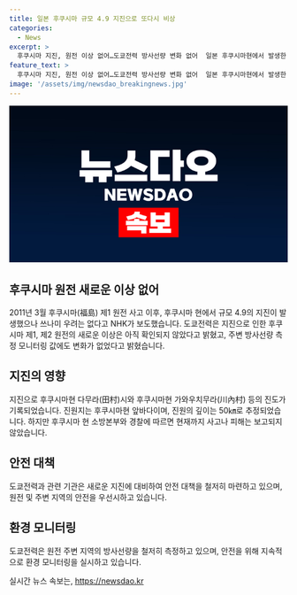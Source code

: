 ```yaml
---
title: 일본 후쿠시마 규모 4.9 지진으로 또다시 비상
categories:
  - News
excerpt: >
  후쿠시마 지진, 원전 이상 없어…도쿄전력 방사선량 변화 없어  일본 후쿠시마현에서 발생한 4.9규모의 지진으로 후쿠시마 제1, 제2 원전에 이상 없음을 확인했다고 NHK 보도. 지진으로 인한 쓰나미 우려는 없으며, 도쿄전력은 주변 방사선량 측정값에 변화가 없다고 밝혔다. 지진으로 인한 피해 정보는 아직 보고되지 않았다.
feature_text: >
  후쿠시마 지진, 원전 이상 없어…도쿄전력 방사선량 변화 없어  일본 후쿠시마현에서 발생한 4.9규모의 지진으로 후쿠시마 제1, 제2 원전에 이상 없음을 확인했다고 NHK 보도. 지진으로 인한 쓰나미 우려는 없으며, 도쿄전력은 주변 방사선량 측정값에 변화가 없다고 밝혔다. 지진으로 인한 피해 정보는 아직 보고되지 않았다.
image: '/assets/img/newsdao_breakingnews.jpg'
---
```


<p><img src="/assets/img/newsdao_breakingnews.jpg" alt="koreaapp 속보" /></p>

<h2 data-ke-size="size26">후쿠시마 원전 새로운 이상 없어</h2>

<p data-ke-size="size16">2011년 3월 후쿠시마(福島) 제1 원전 사고 이후, 후쿠시마 현에서 규모 4.9의 지진이 발생했으나 쓰나미 우려는 없다고 NHK가 보도했습니다. 도쿄전력은 지진으로 인한 후쿠시마 제1, 제2 원전의 새로운 이상은 아직 확인되지 않았다고 밝혔고, 주변 방사선량 측정 모니터링 값에도 변화가 없었다고 밝혔습니다.</p>

<h2 data-ke-size="size26">지진의 영향</h2>

<p data-ke-size="size16">지진으로 후쿠시마현 다무라(田村)시와 후쿠시마현 가와우치무라(川內村) 등의 진도가 기록되었습니다. 진원지는 후쿠시마현 앞바다이며, 진원의 깊이는 50㎞로 추정되었습니다. 하지만 후쿠시마 현 소방본부와 경찰에 따르면 현재까지 사고나 피해는 보고되지 않았습니다.</p>

<h2 data-ke-size="size26">안전 대책</h2>

<p data-ke-size="size16">도쿄전력과 관련 기관은 새로운 지진에 대비하여 안전 대책을 철저히 마련하고 있으며, 원전 및 주변 지역의 안전을 우선시하고 있습니다.</p>

<h2 data-ke-size="size26">환경 모니터링</h2>

<p data-ke-size="size16">도쿄전력은 원전 주변 지역의 방사선량을 철저히 측정하고 있으며, 안전을 위해 지속적으로 환경 모니터링을 실시하고 있습니다.</p>
실시간 뉴스 속보는, <a href="https://newsdao.kr" rel="dofollow">https://newsdao.kr</a>


